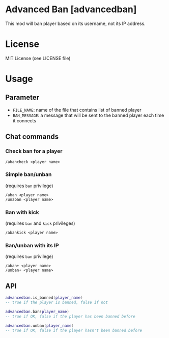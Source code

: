 Advanced Ban [advancedban]
===========

This mod will ban player based on its username, not its IP address.

# License
MIT License (see LICENSE file)

# Usage
## Parameter
- `FILE_NAME`: name of the file that contains list of banned player
- `BAN_MESSAGE`: a message that will be sent to the banned player each time it connects

## Chat commands
### Check ban for a player
```
/abancheck <player name>
```
### Simple ban/unban
(requires `ban` privilege)
```
/aban <player name>
/unaban <player name>
```

### Ban with kick
(requires `ban` and `kick` privileges)
```
/abankick <player name>
```

### Ban/unban with its IP
(requires `ban` privilege)
```
/aban+ <player name>
/unban+ <player name>
```

## API
```lua
advancedban.is_banned(player_name)
-- true if the player is banned, false if not

advancedban.ban(player_name)
-- true if OK, false if the player has been banned before

advancedban.unban(player_name)
-- true if OK, false if the player hasn't been banned before
```
